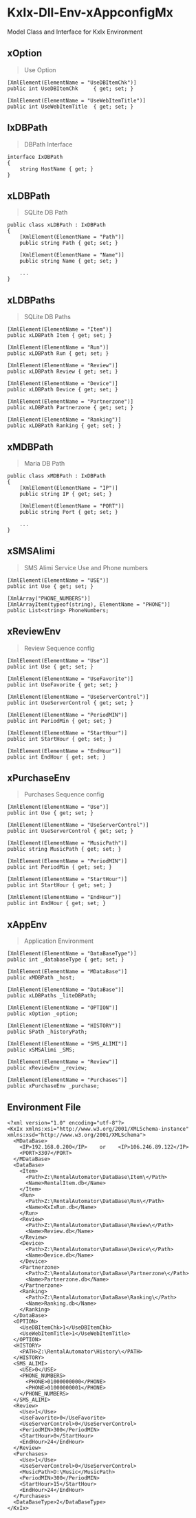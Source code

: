 # KxIx-Dll-Env-xAppconfigMx
Model Class and Interface for KxIx Environment

## xOption
>Use Option

    [XmlElement(ElementName = "UseDBItemChk")]
    public int UseDBItemChk     { get; set; }

    [XmlElement(ElementName = "UseWebItemTitle")]
    public int UseWebItemTitle  { get; set; }

## IxDBPath
>DBPath Interface

    interface IxDBPath
    {
        string HostName { get; }
    }

## xLDBPath
>SQLite DB Path

    public class xLDBPath : IxDBPath
    {
        [XmlElement(ElementName = "Path")]
        public string Path { get; set; }

        [XmlElement(ElementName = "Name")]
        public string Name { get; set; }

        ...
    }

## xLDBPaths
>SQLite DB Paths    

    [XmlElement(ElementName = "Item")]
    public xLDBPath Item { get; set; }

    [XmlElement(ElementName = "Run")]
    public xLDBPath Run { get; set; }

    [XmlElement(ElementName = "Review")]
    public xLDBPath Review { get; set; }

    [XmlElement(ElementName = "Device")]
    public xLDBPath Device { get; set; }

    [XmlElement(ElementName = "Partnerzone")]
    public xLDBPath Partnerzone { get; set; }

    [XmlElement(ElementName = "Ranking")]
    public xLDBPath Ranking { get; set; }

## xMDBPath
>Maria DB Path

    public class xMDBPath : IxDBPath
    {
        [XmlElement(ElementName = "IP")]
        public string IP { get; set; }

        [XmlElement(ElementName = "PORT")]
        public string Port { get; set; }

        ...
    }

## xSMSAlimi
> SMS Alimi Service Use and Phone numbers   

    [XmlElement(ElementName = "USE")]
    public int Use { get; set; }

    [XmlArray("PHONE_NUMBERS")]
    [XmlArrayItem(typeof(string), ElementName = "PHONE")]
    public List<string> PhoneNumbers;

## xReviewEnv
> Review Sequence config

    [XmlElement(ElementName = "Use")]
    public int Use { get; set; }

    [XmlElement(ElementName = "UseFavorite")]
    public int UseFavorite { get; set; }

    [XmlElement(ElementName = "UseServerControl")]
    public int UseServerControl { get; set; }

    [XmlElement(ElementName = "PeriodMIN")]
    public int PeriodMin { get; set; }

    [XmlElement(ElementName = "StartHour")]
    public int StartHour { get; set; }

    [XmlElement(ElementName = "EndHour")]
    public int EndHour { get; set; }

## xPurchaseEnv
> Purchases Sequence config

    [XmlElement(ElementName = "Use")]
    public int Use { get; set; }

    [XmlElement(ElementName = "UseServerControl")]
    public int UseServerControl { get; set; }

    [XmlElement(ElementName = "MusicPath")]
    public string MusicPath { get; set; }

    [XmlElement(ElementName = "PeriodMIN")]
    public int PeriodMin { get; set; }

    [XmlElement(ElementName = "StartHour")]
    public int StartHour { get; set; }

    [XmlElement(ElementName = "EndHour")]
    public int EndHour { get; set; }

## xAppEnv
> Application Environment

    [XmlElement(ElementName = "DataBaseType")]
    public int _databaseType { get; set; }      

    [XmlElement(ElementName = "MDataBase")]
    public xMDBPath _host;                      

    [XmlElement(ElementName = "DataBase")]
    public xLDBPaths _liteDBPath;

    [XmlElement(ElementName = "OPTION")]
    public xOption _option;

    [XmlElement(ElementName = "HISTORY")]
    public SPath _historyPath;

    [XmlElement(ElementName = "SMS_ALIMI")]
    public xSMSAlimi _SMS;

    [XmlElement(ElementName = "Review")]
    public xReviewEnv _review;

    [XmlElement(ElementName = "Purchases")]
    public xPurchaseEnv _purchase;    


## Environment File

    <?xml version="1.0" encoding="utf-8"?>
    <KxIx xmlns:xsi="http://www.w3.org/2001/XMLSchema-instance" xmlns:xsd="http://www.w3.org/2001/XMLSchema">
      <MDataBase>
        <IP>192.168.0.200</IP>    or    <IP>106.246.89.122</IP>
        <PORT>3307</PORT>
      </MDataBase>
      <DataBase>
        <Item>
          <Path>Z:\RentalAutomator\DataBase\Item\</Path>
          <Name>RentalItem.db</Name>
        </Item>
        <Run>
          <Path>Z:\RentalAutomator\DataBase\Run\</Path>
          <Name>KxIxRun.db</Name>
        </Run>
        <Review>
          <Path>Z:\RentalAutomator\DataBase\Review\</Path>
          <Name>Review.db</Name>
        </Review>
        <Device>
          <Path>Z:\RentalAutomator\DataBase\Device\</Path>
          <Name>Device.db</Name>
        </Device>
        <Partnerzone>
          <Path>Z:\RentalAutomator\DataBase\Partnerzone\</Path>
          <Name>Partnerzone.db</Name>
        </Partnerzone>
        <Ranking>
          <Path>Z:\RentalAutomator\DataBase\Ranking\</Path>
          <Name>Ranking.db</Name>
        </Ranking>
      </DataBase>
      <OPTION>
        <UseDBItemChk>1</UseDBItemChk>
        <UseWebItemTitle>1</UseWebItemTitle>
      </OPTION>
      <HISTORY>
        <PATH>Z:\RentalAutomator\History\</PATH>
      </HISTORY>
      <SMS_ALIMI>
        <USE>0</USE>
        <PHONE_NUMBERS>
          <PHONE>01000000000</PHONE>
          <PHONE>01000000001</PHONE>
        </PHONE_NUMBERS>
      </SMS_ALIMI>
      <Review>
        <Use>1</Use>
        <UseFavorite>0</UseFavorite>
        <UseServerControl>0</UseServerControl>
        <PeriodMIN>300</PeriodMIN>
        <StartHour>0</StartHour>
        <EndHour>24</EndHour>
      </Review>
      <Purchases>
        <Use>1</Use>
        <UseServerControl>0</UseServerControl>
        <MusicPath>D:\Music</MusicPath>
        <PeriodMIN>300</PeriodMIN>
        <StartHour>15</StartHour>
        <EndHour>24</EndHour>
      </Purchases>
      <DataBaseType>2</DataBaseType>
    </KxIx>

